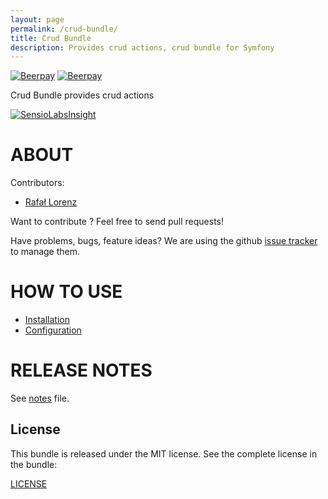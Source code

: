 ```yaml
---
layout: page
permalink: /crud-bundle/
title: Crud Bundle
description: Provides crud actions, crud bundle for Symfony
---
```


[![Beerpay](https://beerpay.io/vardius/crud-bundle/badge.svg?style=beer-square)](https://beerpay.io/vardius/crud-bundle)  [![Beerpay](https://beerpay.io/vardius/crud-bundle/make-wish.svg?style=flat-square)](https://beerpay.io/vardius/crud-bundle?focus=wish)

Crud Bundle provides crud actions

[![SensioLabsInsight](https://insight.sensiolabs.com/projects/b96120a7-5502-4dc4-9e90-f1ac88a7b6c9/big.png)](https://insight.sensiolabs.com/projects/b96120a7-5502-4dc4-9e90-f1ac88a7b6c9)

ABOUT
==================================================
Contributors:

* [Rafał Lorenz](http://rafallorenz.com)

Want to contribute ? Feel free to send pull requests!

Have problems, bugs, feature ideas?
We are using the github [issue tracker](https://github.com/vardius/crud-bundle/issues) to manage them.

HOW TO USE
==================================================

* [Installation](Resources/doc/installation.md)
* [Configuration](Resources/doc/configuration.md)

RELEASE NOTES
==================================================
See [notes](Resources/doc/notes.md) file.

License
-------

This bundle is released under the MIT license. See the complete license in the bundle:

[LICENSE](LICENSE)